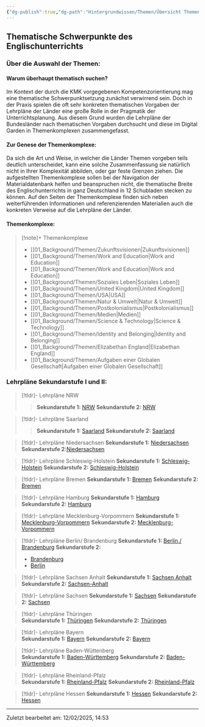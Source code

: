 ```yaml
---
{"dg-publish":true,"dg-path":"Hintergrundwissen/Themen/Übersicht Themen und Lehrpläne.md","permalink":"/hintergrundwissen/themen/uebersicht-themen-und-lehrplaene/","pinned":true,"noteIcon":"1"}
---
```


## Thematische Schwerpunkte des Englischunterrichts

### Über die Auswahl der Themen:

#### Warum überhaupt thematisch suchen?
Im Kontext der durch die KMK vorgegebenen Kompetenzorientierung mag eine thematische Schwerpunktsetzung zunächst verwirrend sein. Doch in der Praxis spielen die oft sehr konkreten thematischen Vorgaben der Lehrpläne der Länder eine große Rolle in der Pragmatik der Unterrichtsplanung.  Aus diesem Grund wurden die Lehrpläne der Bundesländer nach thematischen Vorgaben durchsucht und diese im Digital Garden in Themenkomplexen zusammengefasst. 

#### Zur Genese der Themenkomplexe:
Da sich die Art und Weise, in welcher die Länder Themen vorgeben teils deutlich unterscheidet, kann eine solche Zusammenfassung sie natürlich nicht in Ihrer Komplexität abbilden, oder gar feste Grenzen ziehen. Die aufgestellten Themenkomplexe sollen bei der Navigation der Materialdatenbank helfen und beanspruchen nicht, die thematische Breite des Englischunterrichts in ganz Deutschland in 12 Schubladen stecken zu können.
Auf den Seiten der Themenkomplexe finden sich neben weiterführenden Informationen und referenzierenden Materialien auch die konkreten Verweise auf die Lehrpläne der Länder.

#### Themenkomplexe:

> [!note]+ Themenkomplexe 
> - [[01_Background/Themen/Zukunftsvisionen\|Zukunftsvisionen]]
> - [[01_Background/Themen/Work and Education\|Work and Education]]
> - [[01_Background/Themen/Work and Education\|Work and Education]]
> - [[01_Background/Themen/Soziales Leben\|Soziales Leben]]
> - [[01_Background/Themen/United Kingdom\|United Kingdom]]
> - [[01_Background/Themen/USA\|USA]]
> - [[01_Background/Themen/Natur & Umwelt\|Natur & Umwelt]]
> - [[01_Background/Themen/Postkolonialismus\|Postkolonialismus]]
> - [[01_Background/Themen/Medien\|Medien]]
> - [[01_Background/Themen/Science & Technology\|Science & Technology]]
> - [[01_Background/Themen/Identity and Belonging\|Identity and Belonging]]
> - [[01_Background/Themen/Elizabethan England\|Elizabethan England]]
> - [[01_Background/Themen/Aufgaben einer Globalen Gesellschaft\|Aufgaben einer Globalen Gesellschaft]]
### Lehrpläne Sekundarstufe I und II:

>[!tldr]- Lehrpläne NRW
>>**Sekundarstufe 1:** [NRW](https://www.schulentwicklung.nrw.de/lehrplaene/lehrplan/199/g9_e_klp_%203417_2019_06_23.pdf ) 
>**Sekundarstufe 2:**  [NRW](https://www.schulentwicklung.nrw.de/lehrplaene/lehrplannavigator-s-ii/gymnasiale-oberstufe/englisch/englisch-klp-/kompetenzen/index.html )

>[!tldr]- Lehrpläne Saarland
>>**Sekundarstufe 1:** [Saarland](https://www.saarland.de/mbk/DE/portale/bildungsserver/unterricht-und-bildungsthemen/lehrplaenehandreichungen/lehrplaeneallgemeinbildende/Gymnasium/Gymnasien_node)
>**Sekundarstufe 2:** [Saarland](https://www.saarland.de/mbk/DE/portale/bildungsserver/unterricht-und-bildungsthemen/lehrplaenehandreichungen/lehrplaeneallgemeinbildende/gymnasiale-oberstufe-GOS/lehrplaene_GOS_node)

>[!tldr]- Lehrpläne Niedersachsen
>**Sekundarstufe 1:** [Niedersachsen](https://cuvo.nibis.de/cuvo.php?p=search&k0_0=Fach&v0_0=Englisch&k0_1=Schulbereich&v0_1=Sek+I&k0_2=Dokumentenart&v0_2=Kerncurriculum&)
>**Sekundarstufe 2:**[Niedersachsen](https://bildungsportal-niedersachsen.de/allgemeinbildung/unterrichtsfaecher/sprachen-und-literatur/englisch-sek-ii)

>[!tldr]- Lehrpläne Schleswig-Holstein
>**Sekundarstufe 1:** [Schleswig-Holstein](https://fachportal.lernnetz.de/sh/fachanforderungen/englisch.html)
>**Sekundarstufe 2:** [Schleswig-Holstein](https://fachportal.lernnetz.de/sh/fachanforderungen/englisch.html)

>[!tldr]- Lehrpläne Bremen
>**Sekundarstufe 1:**  [Bremen](https://www.lis.bremen.de/schulqualitaet/bildungsplaene/sekundarbereich-i-15226)
>**Sekundarstufe 2:** [Bremen](https://www.lis.bremen.de/schulqualitaet/bildungsplaene/sekundarbereich-ii-allgemeinbildend-16698)

>[!tldr]- Lehrpläne Hamburg
>**Sekundarstufe 1:**  [Hamburg](https://www.hamburg.de/resource/blob/122938/ea8fcb338d06e068c1e13091afa61761/englisch-gym-seki-2022-data.pdf)
>**Sekundarstufe 2:** [Hamburg](https://www.hamburg.de/contentblob/16762884/d0738e7bafad8496f4ef1a6b9cefb926/data/fsp-englisch-gyo-2022.pdf)

>[!tldr]- Lehrpläne Mecklenburg-Vorpommern 
>**Sekundarstufe 1:** [Mecklenburg-Vorpommern](https://www.bildung-mv.de/export/sites/bildungsserver/downloads/unterricht/rahmenplaene_allgemeinbildende_schulen/Englisch/RP_EN_AHR_7-10.pdf)
>**Sekundarstufe 2:** [Mecklenburg-Vorpommern](https://www.bildung-mv.de/export/sites/bildungsserver/downloads/unterricht/rahmenplaene_allgemeinbildende_schulen/Englisch/RP_EN_SEK2.pdf)

>[!tldr]- Lehrpläne Berlin/ Brandenburg
>**Sekundarstufe 1:**  [Berlin / Brandenburg](https://bildungsserver.berlin-brandenburg.de/fileadmin/bbb/unterricht/rahmenlehrplaene/Rahmenlehrplanprojekt/amtliche_Fassung/Teil_C_Mod_Fremdsprachen_2015_11_16_web.pdf)
>**Sekundarstufe 2:** 
>- [Brandenburg](https://bildungsserver.berlin-brandenburg.de/fileadmin/bbb/unterricht/rahmenlehrplaene/gymnasiale_oberstufe/curricula/2022/Teil_C_RLP_GOST_2022_Englisch.pdf)
>- [Berlin](https://www.berlin.de/sen/bildung/unterricht/faecher-rahmenlehrplaene/rahmenlehrplaene/oberstufe/)

>[!tldr]- Lehrpläne Sachsen Anhalt
>**Sekundarstufe 1:** [Sachsen Anhalt](https://www.bildung-lsa.de/pool/RRL_Lehrplaene/Endfassungen/lp_sks_englisch.pdf)
>**Sekundarstufe 2:** [Sachsen-Anhalt](https://lisa.sachsen-anhalt.de/fileadmin/Bibliothek/Politik_und_Verwaltung/MK/LISA/Unterricht/Lehrplaene/Gym/Anpassung/Englisch_FLP_Gym_01_07_2019.pdf)

>[!tldr]- Lehrpläne Sachsen 
>**Sekundarstufe 1:** [Sachsen](https://www.schulportal.sachsen.de/lplandb/index.php?lplanid=816&lplansc=Ot016RpUeeLWYkna0Y8m&token=654991b6218626633eb4edb4ca60c3f6)
>**Sekundarstufe 2:** [Sachsen](https://www.schulportal.sachsen.de/lplandb/index.php?lplanid=816&lplansc=Ot016RpUeeLWYkna0Y8m&token=88d7f28d3e9b837659d6e5b71af058ae)

>[!tldr]- Lehrpläne Thüringen  
>**Sekundarstufe 1:** [Thüringen](https://www.schulportal-thueringen.de/lehrplaene)
>**Sekundarstufe 2:** [Thüringen](https://www.schulportal-thueringen.de/media/detail?tspi=1395)

>[!tldr]- Lehrpläne Bayern   
>**Sekundarstufe 1:**  [Bayern](https://www.lehrplanplus.bayern.de/fachlehrplan/gymnasium/10/englisch)
>**Sekundarstufe 2:** [Bayern](https://www.lehrplanplus.bayern.de/fachlehrplan/gymnasium/11/englisch)

>[!tldr]- Lehrpläne Baden-Wüttenberg   
>**Sekundarstufe 1:** [Baden-Württemberg](https://www.bildungsplaene-bw.de/,Lde/LS/BP2016BW/ALLG/SEK1/E1)
>**Sekundarstufe 2:** [Baden-Württemberg](https://www.bildungsplaene-bw.de/site/bildungsplan/get/documents/lsbw/export-pdf/depot-pdf/ALLG/BP2016BW_ALLG_GYM_E1.pdf)

>[!tldr]- Lehrpläne Rheinland-Pfalz  
>**Sekundarstufe 1:** [Rheinland-Pfalz](https://bildung.rlp.de/lehrplaene/seite/1)
>**Sekundarstufe 2:** [Rheinland-Pfalz](https://bildung.rlp.de/lehrplaene/seite/1)

>[!tldr]- Lehrpläne Hessen 
>**Sekundarstufe 1:**  [Hessen](https://kultus.hessen.de/unterricht/kerncurricula-und-lehrplaene/lehrplaene)
>**Sekundarstufe 2:** [Hessen](https://kultus.hessen.de/sites/kultusministerium.hessen.de/files/2022-09/kcgo_englisch_stand_august_2022_0.pdf)


---
Zuletzt bearbeitet am: 12/02/2025, 14:53